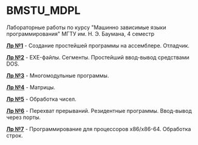 # BMSTU_MDPL
Лабораторные работы по курсу "Машинно зависимые языки программирования" МГТУ им. Н. Э. Баумана, 4 семестр

[__Лр №1__](https://github.com/HanSoloCh/BMSTU_MDPL/tree/main/lab_1) - Создание простейшей программы на ассемблере. Отладчик.<br>

[__Лр №2__](https://github.com/HanSoloCh/BMSTU_MDPL/tree/main/lab_2) - EXE-файлы. Сегменты. Простейший ввод-вывод средствами DOS.<br>

[__Лр №3__](https://github.com/HanSoloCh/BMSTU_MDPL/tree/main/lab_3) - Многомодульные программы.<br>

[__Лр №4__](https://github.com/HanSoloCh/BMSTU_MDPL/tree/main/lab_4) - Матрицы.<br>

[__Лр №5__](https://github.com/HanSoloCh/BMSTU_MDPL/tree/main/lab_5) - Обработка чисел.<br>

[__Лр №6__](https://github.com/HanSoloCh/BMSTU_MDPL/tree/main/lab_6) - Перехват прерываний. Резидентные программы. Ввод-вывод через порты.<br>

[__Лр №7__](https://github.com/HanSoloCh/BMSTU_MDPL/tree/main/lab_7) - Программирование для процессоров x86/x86-64. Обработка строк.<br>

